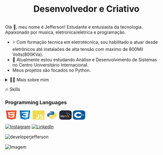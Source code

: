 <!--titulo-->
<div id="user-content-toc">
  <ul align="center">
    <summary><h1 style="display: inline-block">Desenvolvedor e Criativo</h1></summary>
</div>

<!-- Sobre -->

<p>
  
Olá 👋, meu nome é Jefferson! Estudante e entusiasta da tecnologia. Apaixonado por musica, eletronica/eletrica e programação.

  - ⚡ Com formação tecnica em eletrotécnica, sou habilitado a atuar desde eletrônicos até instalaões de alta tensão com maximo de 800Mil Volts(800KVa).
  - 🌱 Atualmente estou estudando Análise e Desenvolvimento de Sistemas no Centro Universitário Internacional.
  - Meus projetos são focados no Python.
</p>

<!-- Mais... -->

<details>
  <summary>👨‍💻 Mais sobre mim</summary>

  - 💬Tenho 22 anos, atualmente moro no Brasil.

  - ⚡Gosto de ler, sou paixonado por tocar e jogos! Acredito que meus interesses pessoais contribuem para principios, resolução de problemas e ideias criativas.
</details>

<!-- Linguagens -->
🔥 Skills
  <div style="flex-basis: 48%;">
    <h3>Programming Languages</h3>
    <img align="center" alt="HTML" height="30" width="40" src="https://raw.githubusercontent.com/devicons/devicon/master/icons/html5/html5-original.svg">
    <img align="center" alt="CSS" height="30" width="40" src="https://raw.githubusercontent.com/devicons/devicon/master/icons/css3/css3-original.svg">
    <img align="center" alt="Js" height="30" width="40" src="https://raw.githubusercontent.com/devicons/devicon/master/icons/javascript/javascript-plain.svg">
    <img align="center" alt="Python" height="30" width="40" src="https://raw.githubusercontent.com/devicons/devicon/master/icons/python/python-original.svg">
    <img align="center" alt="MySQL" height="30" width="40" src="https://raw.githubusercontent.com/tandpfun/skill-icons/refs/heads/main/icons/MySQL-Dark.svg">
    <img align="center" alt="Cpp" height="30" width="40" src="https://raw.githubusercontent.com/tandpfun/skill-icons/refs/heads/main/icons/CPP.svg">
  </div>
  
<!-- Redes -->

[![Instagram](https://img.shields.io/badge/Instagram-E4405F?style=for-the-badge&logo=instagram&logoColor=white)](https://www.instagram.com/je_l12/)
[![LinkedIn](https://img.shields.io/badge/LinkedIn-0077B5?style=for-the-badge&logo=linkedin&logoColor=white)](https://www.linkedin.com/in/jefferson-levy-57551317b/)

<!-- Info -->

<p><img align="center" src="https://github-readme-streak-stats.herokuapp.com/?user=developerjefferson&" alt="developerjefferson" /></p>

<!-- GIF -->

<p align="left">
  <img align="center" src="https://github.com/user-attachments/assets/a12cec91-2509-4e2b-be71-21fce0ab7c8f" alt="Imagem">
</p>



  




